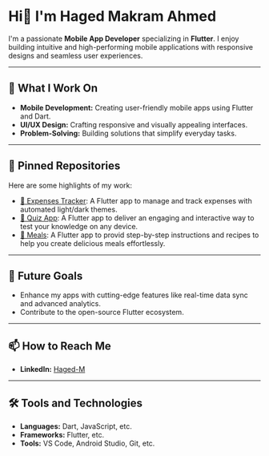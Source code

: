 # Hi👋 I'm Haged Makram Ahmed

I'm a passionate **Mobile App Developer** specializing in **Flutter**. I enjoy building intuitive and high-performing mobile applications with responsive designs and seamless user experiences. 

---

## 🔭 What I Work On

- **Mobile Development:** Creating user-friendly mobile apps using Flutter and Dart.
- **UI/UX Design:** Crafting responsive and visually appealing interfaces.
- **Problem-Solving:** Building solutions that simplify everyday tasks.

---

## 📌 Pinned Repositories

Here are some highlights of my work:
- [📱 Expenses Tracker](https://github.com/Haged-M/expenses-tracker): A Flutter app to manage and track expenses with automated light/dark themes.
- [📱 Quiz App](https://github.com/Haged-M/Quiz_App): A Flutter app to deliver an engaging and interactive way to test your knowledge on any device.
- [📱 Meals](https://github.com/Haged-M/Meals): A Flutter app to provid step-by-step instructions and recipes to help you create delicious meals effortlessly.

---

## 🌱 Future Goals

- Enhance my apps with cutting-edge features like real-time data sync and advanced analytics.
- Contribute to the open-source Flutter ecosystem.

---

## 📫 How to Reach Me

- **LinkedIn:** [Haged-M](www.linkedin.com/in/haged-makram-0446a6220)
---

## 🛠️ Tools and Technologies

- **Languages:** Dart, JavaScript, etc.
- **Frameworks:** Flutter, etc.
- **Tools:** VS Code, Android Studio, Git, etc.
